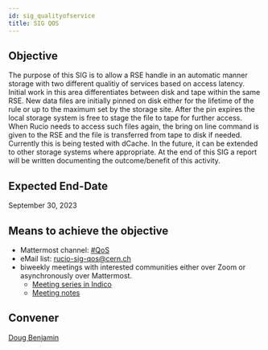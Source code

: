 ```yaml
---
id: sig_qualityofservice
title: SIG QOS
---
```


## Objective

The purpose of this SIG is to allow a RSE handle in an automatic manner storage
with two different qualitiy of services based on access latency. Initial work in
this area differentiates between disk and tape within the same RSE. New data files
are initially pinned on disk either for the lifetime of the rule or up to the 
maximum set by the storage site. After the pin expires the local storage system is
free to stage the file to tape for further access. When Rucio needs to access such
files again, the bring on line command is given to the RSE and the file is 
transferred from tape to disk if needed. Currently this is being tested with dCache.
In the future, it can be extended to other storage systems where appropriate.
At the end of this SIG a report will be written documenting the outcome/benefit of this 
activity. 

## Expected End-Date

September 30, 2023

## Means to achieve the objective

- Mattermost channel: [#QoS](https://mattermost.web.cern.ch/rucio/channels/QoS)
- eMail list: rucio-sig-qos@cern.ch
- biweekly meetings with interested communities either over Zoom or asynchronously 
  over Mattermost.
  - [Meeting series in Indico](https://indico.cern.ch/category/14213/)
  - [Meeting notes](https://codimd.web.cern.ch/MfDv9yRMQmOrwGEwhlGXpQ#)

## Convener

[Doug Benjamin](mailto:douglas.benjamin@cern.ch)
